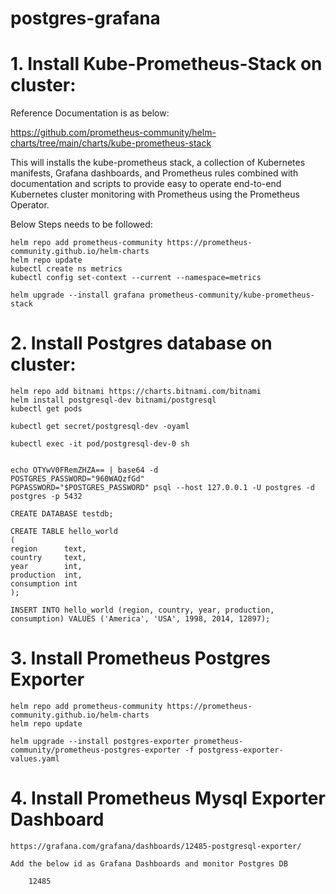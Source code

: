 # postgres-grafana

# 1. Install Kube-Prometheus-Stack on cluster:  

Reference Documentation is as below:  

https://github.com/prometheus-community/helm-charts/tree/main/charts/kube-prometheus-stack

This will installs the kube-prometheus stack, a collection of Kubernetes manifests, Grafana dashboards, and Prometheus rules combined with documentation and scripts to provide easy to operate end-to-end Kubernetes cluster monitoring with Prometheus using the Prometheus Operator.

Below Steps needs to be followed:

    helm repo add prometheus-community https://prometheus-community.github.io/helm-charts
    helm repo update
    kubectl create ns metrics
    kubectl config set-context --current --namespace=metrics

    helm upgrade --install grafana prometheus-community/kube-prometheus-stack

# 2. Install Postgres database on cluster:  

    helm repo add bitnami https://charts.bitnami.com/bitnami
    helm install postgresql-dev bitnami/postgresql
    kubectl get pods 

    kubectl get secret/postgresql-dev -oyaml 

    kubectl exec -it pod/postgresql-dev-0 sh


    echo OTYwV0FRemZHZA== | base64 -d
    POSTGRES_PASSWORD="960WAQzfGd"
    PGPASSWORD="$POSTGRES_PASSWORD" psql --host 127.0.0.1 -U postgres -d postgres -p 5432

    CREATE DATABASE testdb;

    CREATE TABLE hello_world 
    (
    region      text,
    country     text,
    year        int,
    production  int,
    consumption int
    );

    INSERT INTO hello_world (region, country, year, production, consumption) VALUES ('America', 'USA', 1998, 2014, 12897);



# 3. Install Prometheus Postgres Exporter  

    helm repo add prometheus-community https://prometheus-community.github.io/helm-charts
    helm repo update

    helm upgrade --install postgres-exporter prometheus-community/prometheus-postgres-exporter -f postgress-exporter-values.yaml

# 4. Install Prometheus Mysql Exporter Dashboard  

    https://grafana.com/grafana/dashboards/12485-postgresql-exporter/

    Add the below id as Grafana Dashboards and monitor Postgres DB 
    
        12485